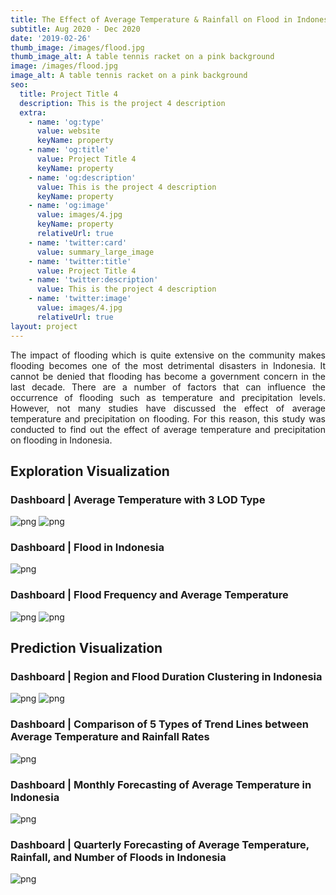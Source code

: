 ```yaml
---
title: The Effect of Average Temperature & Rainfall on Flood in Indonesia
subtitle: Aug 2020 - Dec 2020
date: '2019-02-26'
thumb_image: /images/flood.jpg
thumb_image_alt: A table tennis racket on a pink background
image: /images/flood.jpg
image_alt: A table tennis racket on a pink background
seo:
  title: Project Title 4
  description: This is the project 4 description
  extra:
    - name: 'og:type'
      value: website
      keyName: property
    - name: 'og:title'
      value: Project Title 4
      keyName: property
    - name: 'og:description'
      value: This is the project 4 description
      keyName: property
    - name: 'og:image'
      value: images/4.jpg
      keyName: property
      relativeUrl: true
    - name: 'twitter:card'
      value: summary_large_image
    - name: 'twitter:title'
      value: Project Title 4
    - name: 'twitter:description'
      value: This is the project 4 description
    - name: 'twitter:image'
      value: images/4.jpg
      relativeUrl: true
layout: project
---
```


<div align="justify">
The impact of flooding which is quite extensive on the community makes flooding becomes one of the most detrimental disasters in Indonesia. It cannot be denied that flooding has become a government concern in the last decade. There are a number of factors that can influence the occurrence of flooding such as temperature and precipitation levels. However, not many studies have discussed the effect of average temperature and precipitation on flooding. For this reason, this study was conducted to find out the effect of average temperature and precipitation on flooding in Indonesia.
</div>

## Exploration Visualization
### Dashboard | Average Temperature with 3 LOD Type
![png](/images/1.png)
![png](/images/2.png)

### Dashboard | Flood in Indonesia
![png](/images/3.png)

### Dashboard | Flood Frequency and Average Temperature
![png](/images/4.png)
![png](/images/5.png)

## Prediction Visualization
### Dashboard | Region and Flood Duration Clustering in Indonesia
![png](/images/6.png)
![png](/images/7.png)

### Dashboard | Comparison of 5 Types of Trend Lines between Average Temperature and Rainfall Rates 
![png](/images/8.png)

### Dashboard | Monthly Forecasting of Average Temperature in Indonesia 
![png](/images/9.png)

### Dashboard | Quarterly Forecasting of Average Temperature, Rainfall, and Number of Floods in Indonesia
![png](/images/10.png)




